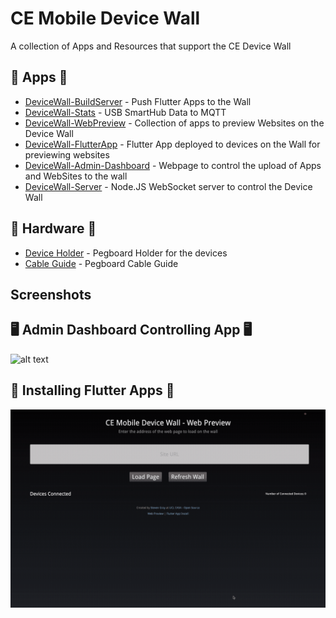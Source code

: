# CE Mobile Device Wall

A collection of Apps and Resources that support the CE Device Wall

## 📱 Apps 📱

  - [DeviceWall-BuildServer](./devicewall-buildServer) - Push Flutter Apps to the Wall
  - [DeviceWall-Stats](./devicewall-stats) - USB SmartHub Data to MQTT
  - [DeviceWall-WebPreview](./devicewall-webpreview) - Collection of apps to preview Websites on the Device Wall
  - [DeviceWall-FlutterApp](./devicewall-webpreview/webpreview) - Flutter App deployed to devices on the Wall for previewing websites
  - [DeviceWall-Admin-Dashboard](./devicewall-webpreview/admin-dashboard) - Webpage to control the upload of Apps and WebSites to the wall
  - [DeviceWall-Server](./devicewall-webpreview/admin-dashboard) - Node.JS WebSocket server to control the Device Wall


## 🔩 Hardware 🔩
  
  - [Device Holder](./hardware/holder) - Pegboard Holder for the devices
  - [Cable Guide](./hardware/cable-organiser) - Pegboard Cable Guide
  
## Screenshots

## 🖥️ Admin Dashboard Controlling App 🖥️ 

![alt text](https://github.com/ucl-casa-ce/mobile-device-wall/blob/main/z-assets/admin_wall_and_app.gif?raw=true)

## 📱 Installing Flutter Apps 📱

![alt text](https://github.com/ucl-casa-ce/mobile-device-wall/blob/main/z-assets/fluter-install.gif?raw=true)
